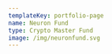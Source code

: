 ```yaml
---
templateKey: portfolio-page
name: Neuron Fund
type: Crypto Master Fund
image: /img/neuronfund.svg
---
```

